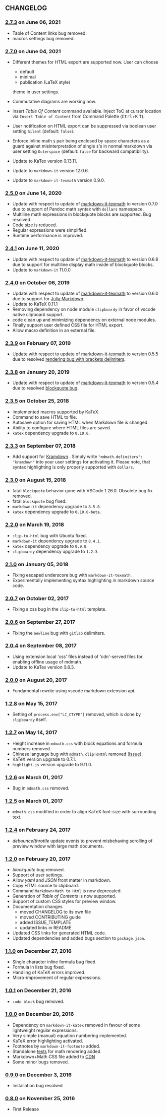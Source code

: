 ## CHANGELOG

### [2.7.3]() on June 06, 2021
* Table of Content links bug removed.
* macros settings bug removed.

### [2.7.0]() on June 04, 2021
* Different themes for HTML export are supported now. User can choose
  * default
  * minimal
  * publication (LaTeX style)

  theme in user settings.
* Commutative diagrams are working now.
* Insert *Table Of Content* command available. Inject ToC at cursor location via `Insert Table of Content` from Command Palette (<kbd>Ctrl</kbd>+<kbd>K</kbd> <kbd>T</kbd>).
* User notification on HTML export can be suppressed via boolean user setting `Silent` (default: `false`).
* Enforce inline math `$` pair being enclosed by space characters as a guard against misinterpretation of single `$`'s in normal markdown via user setting `Outerspace` (default: `false` for backward compatibility).
* Update to KaTex version 0.13.11.
* Update to `markdown-it` version 12.0.6.
* Update to `markdown-it-texmath` version 0.9.0.

### [2.5.0]() on June 14, 2020
* Update with respect to update of [markdown-it-texmath](https://github.com/goessner/markdown-it-texmath) to version 0.7.0 due to support of Pandoc math syntax with `dollars` namespace.
* Multiline math expressions in blockquote blocks are supported. Bug resolved.
* Code size is reduced.
* Regular expressions were simplified.
* Runtime performance is improved.

### [2.4.1]() on June 11, 2020
* Update with respect to update of [markdown-it-texmath](https://github.com/goessner/markdown-it-texmath) to version 0.6.9 due to support for multiline display math inside of blockquote blocks.
* Update to `markdown-it` 11.0.0
### [2.4.0]() on October 06, 2019
* Update with respect to update of [markdown-it-texmath](https://github.com/goessner/markdown-it-texmath) to version 0.6.0 due to support for [Julia Markdown](https://docs.julialang.org/en/v1/stdlib/Markdown/).
* Update to KaTeX 0.11.1
* Removing dependency on node module `clipboardy` in favor of vscode native clipboard support.
* code clean up and minimizing dependency on external node modules.
* Finally support user defined CSS file for HTML export.
* Allow macro definition in an external file.

### [2.3.9]() on February 07, 2019
* Update with respect to update of [markdown-it-texmath](https://github.com/goessner/markdown-it-texmath) to version 0.5.5 due to resolved  [rendering bug with brackets delimiters](https://github.com/goessner/markdown-it-texmath/issues/9).

### [2.3.8]() on January 20, 2019
* Update with respect to update of [markdown-it-texmath](https://github.com/goessner/markdown-it-texmath) to version 0.5.4 due to resolved [blockquote bug](https://github.com/goessner/mdmath/issues/50).

### [2.3.5]() on October 25, 2018
* Implemented macros supported by KaTeX.
* Command to save HTML to file.
* Autosave option for saving HTML when Markdown file is changed.
* Ability to configure where HTML files are saved.
* `katex` dependency upgrade to `0.10.0`.

###  [2.3.3]() on September 07, 2018
* Add support for [Kramdown](https://kramdown.gettalong.org/) . Simply write `"mdmath.delimiters": "kramdown"` into your user settings for activating it. Please note, that syntax highlighting is only properly supported with `dollars`.

###  [2.3.0]() on August 15, 2018
* fatal `blockquote` behavior gone with VSCode 1.26.0. Obsolete bug fix removed.
* fatal `blockquote` bug fixed.
* `markdown-it` dependency upgrade to `8.5.0`.
* `katex` dependency upgrade to `0.10.0-beta`.

###  [2.2.0]() on March 19, 2018
* `clip-to-html` bug with Ubuntu fixed.
* `markdown-it` dependency upgrade to `8.4.1`.
* `katex` dependency upgrade to `0.9.0`.
* `clipboardy` dependency upgrade to `1.2.3`.

###  [2.1.0]() on January 05, 2018
* Fixing escaped underscore bug with `markdown-it-texmath`.
* Experimentally implementing syntax highlighting in markdown source code.

###  [2.0.7]() on October 02, 2017
* Fixing a css bug in the `clip-to-html` template.

###  [2.0.6]() on September 27, 2017
* Fixing the `newline` bug with `gitlab` delimiters.

###  [2.0.4]() on September 08, 2017
* Using extension local 'css' files instead of 'cdn'-served files for enabling offline usage of mdmath. 
* Update to KaTex version 0.8.3.

###  [2.0.0]() on August 20, 2017
* Fundamental rewrite using vscode markdown extension api. 

###  [1.2.8]() on May 15, 2017
* Setting of `process.env["LC_CTYPE"]` removed, which is done by `clipboardy` itself. 

###  [1.2.7]() on May 14, 2017
* Height increase in `mdmath.css` with block equations and formula numbers removed.
* Chinese language bug with `mdmath.clipToHtml` removed ([issue](https://github.com/goessner/mdmath/issues/13#ref-commit-0e32c99)).
* KaTeX version upgrade to 0.7.1.
* `highlight.js` version upgrade to 9.11.0.

###  [1.2.6]() on March 01, 2017
* Bug in `mdmath.css` removed.

###  [1.2.5]() on March 01, 2017
* `mdmath.css` modified in order to align KaTeX font-size with surrounding text.

###  [1.2.4]() on February 24, 2017
* *debounce/throttle* update events to prevent misbehaving scrolling of preview window with large math documents.

###  [1.2.0]() on February 20, 2017
* *blockquote* bug removed.
* Support of user settings.
* Allow *yaml* and *JSON* front matter in markdown.
* Copy HTML source to clipboard.
* Command `Markdown+Math to Html` is now deprecated.
* Generation of *Table of Contents* is now supported.
* Support of custom CSS styles for preview window.
* Documentation changes
  * moved CHANGELOG to its own file
  * moved CONTRIBUTING guide
  * added ISSUE_TEMPLATE
  * updated links in README
* Updated CSS links for generated HTML code.
* Updated dependencies and added bugs section to `package.json`.

### [1.1.0](https://github.com/goessner/mdmath/compare/5329d04...fcfcbdf) on December 27, 2016

* Single character inline formula bug fixed.
* Formula in lists bug fixed.
* Handling of KaTeX errors improved.
* Micro-improvement of regular expressions.

### [1.0.1](https://github.com/goessner/mdmath/compare/d7b2f55...5329d04) on December 21, 2016

* `code block` bug removed.

### [1.0.0](https://github.com/goessner/mdmath/compare/f0eaf9b...d7b2f55) on December 20, 2016

* Dependency on `markdown-it-katex` removed in favour of some lightweight regular expressions.
* Very simple (manual) equation numbering implemented.
* KaTeX error highlighting activated.
* Footnotes by `markdown-it-footnote` added.
* Standalone [tests](http://goessner.github.io/mdmath/test/) for math rendering added.
* Markdown+Math CSS file added to [CDN](https://gitcdn.xyz/repo/goessner/mdmath/master/css/mdmath.css)
* Some minor bugs removed.

### [0.9.0](https://github.com/goessner/mdmath/compare/20e9002...f0eaf9b) on December 3, 2016

* Installation bug resolved

### [0.8.0](https://github.com/goessner/mdmath/tree/20e9002) on November 25, 2016

* First Release
